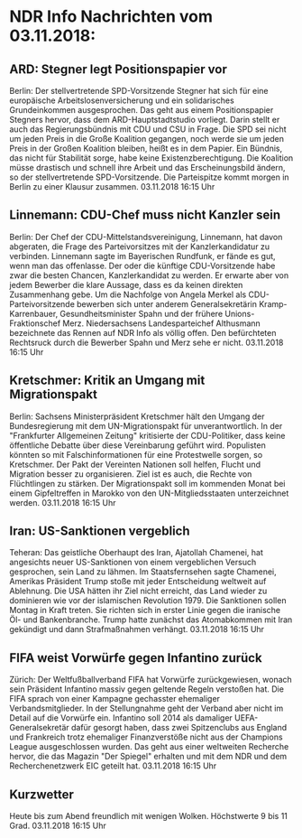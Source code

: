 # NDR Info Nachrichten vom 03.11.2018:


## ARD: Stegner legt Positionspapier vor
Berlin: Der stellvertretende SPD-Vorsitzende Stegner hat sich für eine europäische Arbeitslosenversicherung und ein solidarisches Grundeinkommen ausgesprochen. Das geht aus einem Positionspapier Stegners hervor, dass dem ARD-Hauptstadtstudio vorliegt. Darin stellt er auch das Regierungsbündnis mit CDU und CSU in Frage. Die SPD sei nicht um jeden Preis in die Große Koalition gegangen, noch werde sie um jeden Preis in der Großen Koalition bleiben, heißt es in dem Papier. Ein Bündnis, das nicht für Stabilität sorge, habe keine Existenzberechtigung. Die Koalition müsse drastisch und schnell ihre Arbeit und das Erscheinungsbild ändern, so der stellvertretende SPD-Vorsitzende. Die Parteispitze kommt morgen in Berlin zu einer Klausur zusammen. 03.11.2018 16:15 Uhr 

## Linnemann: CDU-Chef muss nicht Kanzler sein
Berlin: Der Chef der CDU-Mittelstandsvereinigung, Linnemann, hat davon abgeraten, die Frage des Parteivorsitzes mit der Kanzlerkandidatur zu verbinden. Linnemann sagte im Bayerischen Rundfunk, er fände es gut, wenn man das offenlasse. Der oder die künftige CDU-Vorsitzende habe zwar die besten Chancen, Kanzlerkandidat zu werden. Er erwarte aber von jedem Bewerber die klare Aussage, dass es da keinen direkten Zusammenhang gebe. Um die Nachfolge von Angela Merkel als CDU-Parteivorsitzende bewerben sich unter anderem Generalsekretärin Kramp-Karrenbauer, Gesundheitsminister Spahn und der frühere Unions-Fraktionschef Merz. Niedersachsens Landesparteichef Althusmann bezeichnete das Rennen auf NDR Info als völlig offen. Den befürchteten Rechtsruck durch die Bewerber Spahn und Merz sehe er nicht. 03.11.2018 16:15 Uhr 

## Kretschmer: Kritik an Umgang mit Migrationspakt
Berlin: Sachsens Ministerpräsident Kretschmer hält den Umgang der Bundesregierung mit dem UN-Migrationspakt für unverantwortlich. In der "Frankfurter Allgemeinen Zeitung" kritisierte der CDU-Politiker, dass keine öffentliche Debatte über diese Vereinbarung geführt wird. Populisten könnten so mit Falschinformationen für eine Protestwelle sorgen, so Kretschmer. Der Pakt der Vereinten Nationen soll helfen, Flucht und Migration besser zu organisieren. Ziel ist es auch, die Rechte von Flüchtlingen zu stärken. Der Migrationspakt soll im kommenden Monat bei einem Gipfeltreffen in Marokko von den UN-Mitgliedsstaaten unterzeichnet werden. 03.11.2018 16:15 Uhr 

## Iran: US-Sanktionen vergeblich
Teheran: Das geistliche Oberhaupt des Iran, Ajatollah Chamenei, hat angesichts neuer US-Sanktionen von einem vergeblichen Versuch gesprochen, sein Land zu lähmen. Im Staatsfernsehen sagte Chamenei, Amerikas Präsident Trump stoße mit jeder Entscheidung weltweit auf Ablehnung. Die USA hätten ihr Ziel nicht erreicht, das Land wieder zu dominieren wie vor der islamischen Revolution 1979. Die Sanktionen sollen Montag in Kraft treten. Sie richten sich in erster Linie gegen die iranische Öl- und Bankenbranche. Trump hatte zunächst das Atomabkommen mit Iran gekündigt und dann Strafmaßnahmen verhängt. 03.11.2018 16:15 Uhr 

## FIFA weist Vorwürfe gegen Infantino zurück
Zürich: Der Weltfußballverband FIFA hat Vorwürfe zurückgewiesen, wonach sein Präsident Infantino massiv gegen geltende Regeln verstoßen hat. Die FIFA sprach von einer Kampagne gechasster ehemaliger Verbandsmitglieder. In der Stellungnahme geht der Verband aber nicht im Detail auf die Vorwürfe ein. Infantino soll 2014 als damaliger UEFA-Generalsekretär dafür gesorgt haben, dass zwei Spitzenclubs aus England und Frankreich trotz ehemaliger Finanzverstöße nicht aus der Champions League ausgeschlossen wurden. Das geht aus einer weltweiten Recherche hervor, die das Magazin "Der Spiegel" erhalten und mit dem NDR und dem Recherchenetzwerk EIC geteilt hat. 03.11.2018 16:15 Uhr 

## Kurzwetter
Heute bis zum Abend freundlich mit wenigen Wolken. Höchstwerte 9 bis 11 Grad. 03.11.2018 16:15 Uhr 
